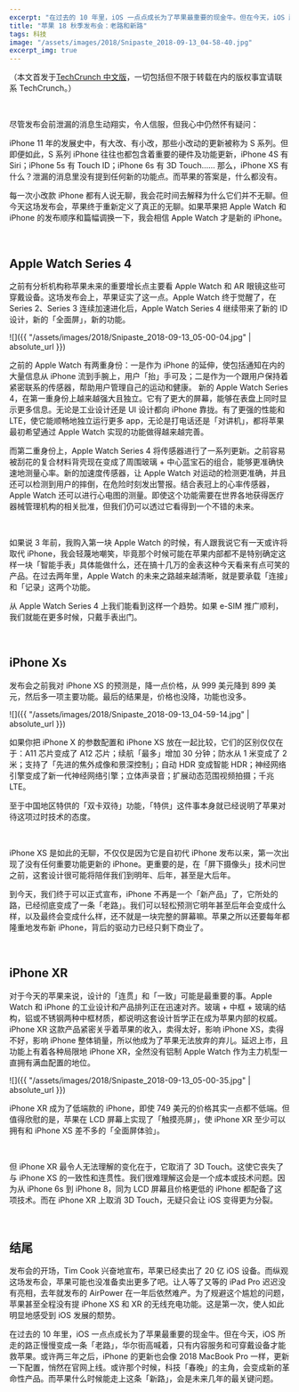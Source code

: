 ```yaml
---
excerpt: "在过去的 10 年里，iOS 一点点成长为了苹果最重要的现金牛。但在今天，iOS 所走的路正慢慢变成一条「老路」，华尔街高喊着，只有内容服务和可穿戴设备才能救苹果。或许两三年之后，iPhone 的更新也会像 2018 MacBook Pro 一样，更新一下配置，悄然在官网上线。"
title: "苹果 18 秋季发布会：老路和新路"
tags: 科技
image: "/assets/images/2018/Snipaste_2018-09-13_04-58-40.jpg"
excerpt_img: true
---
```


（本文首发于[TechCrunch 中文版](https://techcrunch.cn/)，一切包括但不限于转载在内的版权事宜请联系 TechCrunch。）

<br>

尽管发布会前泄漏的消息生动翔实，令人信服，但我心中仍然怀有疑问：

iPhone 11 年的发展史中，有大改、有小改，那些小改动的更新被称为 S 系列。但即便如此，S 系列 iPhone 往往也都包含着重要的硬件及功能更新，iPhone 4S 有 Siri；iPhone 5s 有 Touch ID；iPhone 6s 有 3D Touch…… 那么，iPhone XS 有什么？泄漏的消息里没有提到任何新的功能点。而苹果的答案是，什么都没有。

每一次小改款 iPhone 都有人说无聊，我会花时间去解释为什么它们并不无聊。但今天这场发布会，苹果终于重新定义了真正的无聊。如果苹果把 Apple Watch 和 iPhone 的发布顺序和篇幅调换一下，我会相信 Apple Watch 才是新的 iPhone。

<br>

## Apple Watch Series 4
之前有分析机构称苹果未来的重要增长点主要看 Apple Watch 和 AR 眼镜这些可穿戴设备。这场发布会上，苹果证实了这一点。Apple Watch 终于觉醒了，在 Series 2、Series 3 连续加速进化后，Apple Watch Series 4 继续带来了新的 ID 设计，新的「全面屏」，新的功能。

![]({{ "/assets/images/2018/Snipaste_2018-09-13_05-00-04.jpg" | absolute_url }})

之前的 Apple Watch 有两重身份：一是作为 iPhone 的延伸，使包括通知在内的大量信息从 iPhone 流到手腕上，用户「抬」手可及；二是作为一个跟用户保持着紧密联系的传感器，帮助用户管理自己的运动和健康。
新的 Apple Watch Series 4，在第一重身份上越来越强大且独立。它有了更大的屏幕，能够在表盘上同时显示更多信息。无论是工业设计还是 UI 设计都向 iPhone 靠拢。有了更强的性能和 LTE，使它能顺畅地独立运行更多 app，无论是打电话还是「对讲机」，都将苹果最初希望通过 Apple Watch 实现的功能做得越来越完善。

而第二重身份上，Apple Watch Series 4 将传感器进行了一系列更新。之前容易被刮花的复合材料背壳现在变成了周围玻璃 + 中心蓝宝石的组合，能够更准确快速地测量心率。新的加速度传感器，让 Apple Watch 对运动的检测更准确，并且还可以检测到用户的摔倒，在危险时刻发出警报。结合表冠上的心率传感器，Apple Watch 还可以进行心电图的测量。即使这个功能需要在世界各地获得医疗器械管理机构的相关批准，但我们仍可以透过它看得到一个不错的未来。

<br>

如果说 3 年前，我购入第一块 Apple Watch 的时候，有人跟我说它有一天或许将取代 iPhone，我会轻蔑地嘲笑，毕竟那个时候可能在苹果内部都不是特别确定这样一块「智能手表」具体能做什么，还在搞十几万的金表这种今天看来有点可笑的产品。在过去两年里，Apple Watch 的未来之路越来越清晰，就是要承载「连接」和「记录」这两个功能。

从 Apple Watch Series 4 上我们能看到这样一个趋势。如果 e-SIM 推广顺利，我们就能在更多时候，只戴手表出门。

<br>

## iPhone Xs
发布会之前我对 iPhone XS 的预测是，降一点价格，从 999 美元降到 899 美元，然后多一项主要功能。最后的结果是，价格也没降，功能也没多。

![]({{ "/assets/images/2018/Snipaste_2018-09-13_04-59-14.jpg" | absolute_url }})

如果你把 iPhone X 的参数配置和 iPhone XS 放在一起比较，它们的区别仅仅在于：A11 芯片变成了 A12 芯片；续航「最多」增加 30 分钟；防水从 1 米变成了 2 米；支持了「先进的焦外成像和景深控制」；自动 HDR 变成智能 HDR；神经网络引擎变成了新一代神经网络引擎；立体声录音；扩展动态范围视频拍摄；千兆 LTE。

至于中国地区特供的「双卡双待」功能，「特供」这件事本身就已经说明了苹果对待这项过时技术的态度。

<br>

iPhone XS 是如此的无聊，不仅仅是因为它是自初代 iPhone 发布以来，第一次出现了没有任何重要功能更新的 iPhone。更重要的是，在「屏下摄像头」技术问世之前，这套设计很可能将陪伴我们到明年、后年，甚至是大后年。

到今天，我们终于可以正式宣布，iPhone 不再是一个「新产品」了，它所处的路，已经彻底变成了一条「老路」。我们可以轻松预测它明年甚至后年会变成什么样，以及最终会变成什么样，还不就是一块完整的屏幕嘛。苹果之所以还要每年都隆重地发布新 iPhone，背后的驱动力已经只剩下商业了。

<br>

## iPhone XR
对于今天的苹果来说，设计的「连贯」和「一致」可能是最重要的事。Apple Watch 和 iPhone 的工业设计和产品排列正在迅速对齐。玻璃 + 中框 + 玻璃的结构，铝或不锈钢两种中框材质，都说明这套设计哲学正在成为苹果内部的权威。iPhone XR 这款产品紧密关乎着苹果的收入，卖得太好，影响 iPhone XS，卖得不好，影响 iPhone 整体销量，所以他成为了苹果无法放弃的弃儿。延迟上市，且功能上有着各种局限地 iPhone XR，全然没有铝制 Apple Watch 作为主力机型一直拥有满血配置的地位。

![]({{ "/assets/images/2018/Snipaste_2018-09-13_05-00-35.jpg" | absolute_url }})

iPhone XR 成为了低端款的 iPhone，即使 749 美元的价格其实一点都不低端。但值得欣慰的是，苹果在 LCD 屏幕上实现了「触摸亮屏」，使 iPhone XR 至少可以拥有和 iPhone XS 差不多的「全面屏体验」。

<br>

但 iPhone XR 最令人无法理解的变化在于，它取消了 3D Touch。这使它丧失了与 iPhone XS 的一致性和连贯性。我们很难理解这会是一个成本或技术问题。因为从 iPhone 6s 到 iPhone 8，同为 LCD 屏幕且价格更低的 iPhone 都配备了这项技术。而在 iPhone XR 上取消 3D Touch，无疑只会让 iOS 变得更为分裂。

<br>

## 结尾
发布会的开场，Tim Cook 兴奋地宣布，苹果已经卖出了 20 亿 iOS 设备。而纵观这场发布会，苹果可能也没准备卖出更多了吧。让人等了又等的 iPad Pro 迟迟没有亮相，去年就发布的 AirPower 在一年后依然难产。为了规避这个尴尬的问题，苹果甚至全程没有提 iPhone XS 和 XR 的无线充电功能。这是第一次，使人如此明显地感受到 iOS 发展的颓势。

在过去的 10 年里，iOS 一点点成长为了苹果最重要的现金牛。但在今天，iOS 所走的路正慢慢变成一条「老路」，华尔街高喊着，只有内容服务和可穿戴设备才能救苹果。或许两三年之后，iPhone 的更新也会像 2018 MacBook Pro 一样，更新一下配置，悄然在官网上线。或许那个时候，科技「春晚」的主角，会变成新的革命性产品。而苹果什么时候能走上这条「新路」，会是未来几年的最关键问题。